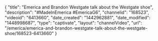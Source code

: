 {
    "title": "Emerica and Brandon Westgate talk about the Westgate shoe",
    "description": "#MadeInEmerica #EmericaG6",
    "channelid": "168523",
    "videoid": "6413660",
    "date_created": "1442962881",
    "date_modified": "1448998687",
    "type": "captivate",
    "layout": "channelVideo",
    "url": "\/emerica\/emerica-and-brandon-westgate-talk-about-the-westgate-shoe\/168523-6413660"
}